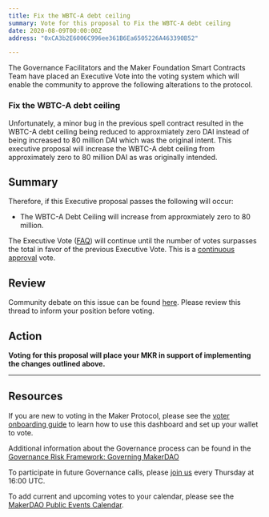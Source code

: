 ```yaml
---
title: Fix the WBTC-A debt ceiling
summary: Vote for this proposal to Fix the WBTC-A debt ceiling
date: 2020-08-09T00:00:00Z
address: "0xCA3b2E6006C996ee361B6Ea6505226A463390B52"

---
```

The Governance Facilitators and the Maker Foundation Smart Contracts Team have placed an Executive Vote into the voting system which will enable the community to approve the following alterations to the protocol.

### Fix the WBTC-A debt ceiling
Unfortunately, a minor bug in the previous spell contract resulted in the WBTC-A debt ceiling being reduced to approxmiately zero DAI instead of being increased to 80 million DAI which was the original intent. This executive proposal will increase the WBTC-A debt ceiling from approximately zero to 80 million DAI as was originally intended.

## Summary

Therefore, if this Executive proposal passes the following will occur:

- The WBTC-A Debt Ceiling will increase from approxmiately zero to 80 million.

The Executive Vote ([FAQ](https://community-development.makerdao.com/makerdao-mcd-faqs/faqs#governance)) will continue until the number of votes surpasses the total in favor of the previous Executive Vote. This is a [continuous approval](https://community-development.makerdao.com/makerdao-mcd-faqs/faqs/governance#what-is-continuous-approval-voting) vote.

## Review

Community debate on this issue can be found [here](https://forum.makerdao.com/t/3603). Please review this thread to inform your position before voting.

## Action

**Voting for this proposal will place your MKR in support of implementing the changes outlined above.**

---

## Resources

If you are new to voting in the Maker Protocol, please see the [voter onboarding guide](https://community-development.makerdao.com/onboarding/voter-onboarding) to learn how to use this dashboard and set up your wallet to vote.

Additional information about the Governance process can be found in the [Governance Risk Framework: Governing MakerDAO](https://community-development.makerdao.com/governance/governance-risk-framework)

To participate in future Governance calls, please [join us](https://community-development.makerdao.com/governance/governance-and-risk-meetings) every Thursday at 16:00 UTC.

To add current and upcoming votes to your calendar, please see the [MakerDAO Public Events Calendar](https://calendar.google.com/calendar/embed?src=makerdao.com_3efhm2ghipksegl009ktniomdk%40group.calendar.google.com&ctz=America%2FLos_Angeles).
